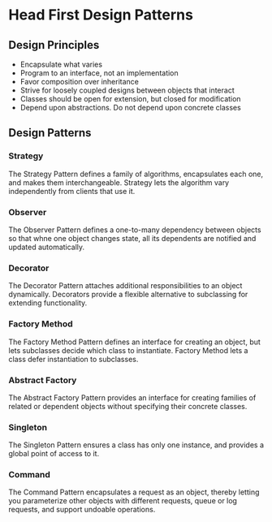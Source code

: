 # Head First Design Patterns

## Design Principles
* Encapsulate what varies
* Program to an interface, not an implementation
* Favor composition over inheritance
* Strive for loosely coupled designs between objects that interact
* Classes should be open for extension, but closed for modification
* Depend upon abstractions. Do not depend upon concrete classes

## Design Patterns

### Strategy
The Strategy Pattern defines a family of algorithms, encapsulates each one, and makes them interchangeable.  Strategy lets the algorithm vary independently from clients that use it.
### Observer
The Observer Pattern defines a one-to-many dependency between objects so that whne one object changes state, all its dependents are notified and updated automatically.
### Decorator
The Decorator Pattern attaches additional responsibilities to an object dynamically. Decorators provide a flexible alternative to subclassing for extending functionality.
### Factory Method
The Factory Method Pattern defines an interface for creating an object, but lets subclasses decide which class to instantiate. Factory Method lets a class defer instantiation to subclasses.
### Abstract Factory
The Abstract Factory Pattern provides an interface for creating families of related or dependent objects without specifying their concrete classes.
### Singleton
The Singleton Pattern ensures a class has only one instance, and provides a global point of access to it.
### Command
The Command Pattern encapsulates a request as an object, thereby letting you parameterize other objects with different requests, queue or log requests, and support undoable operations.
